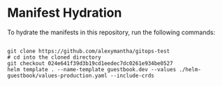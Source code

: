 
# Manifest Hydration

To hydrate the manifests in this repository, run the following commands:

```shell

git clone https://github.com/alexymantha/gitops-test
# cd into the cloned directory
git checkout 024e641f39d3b19cd1eedec7dc0261e934be0527
helm template . --name-template guestbook.dev --values ./helm-guestbook/values-production.yaml --include-crds
```